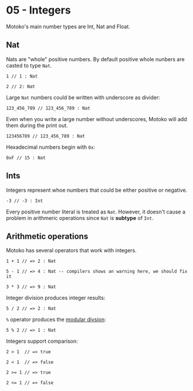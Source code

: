# 05 - Integers

Motoko's main number types are Int, Nat and Float.


## Nat

Nats are "whole" positive numbers. By default positive whole nunbers are casted to type `Nat`.

```motoko
1 // 1 : Nat
```
```motoko
2 // 2: Nat
```

Large `Nat` numbers could be written with underscore as divider:
```motoko
123_456_789 // 123_456_789 : Nat
```

Even when you write a large number without underscores, Motoko will add them during the print out.
```motoko
123456789 // 123_456_789 : Nat
```

Hexadecimal numbers begin with `0x`:
```motoko
0xF // 15 : Nat
```

## Ints
Integers represent whoe numbers that could be either positive or negative.

```motoko
-3 // -3 : Int
```

Every positive number literal is treated as `Nat`. However, it doesn't cause a problem in arithmeric operations since `Nat` is **subtype** of `Int`.

## Arithmetic operations
Motoko has several operators that work with integers.

```motoko
1 + 1 // => 2 : Nat
```

```motoko
5 - 1 // => 4 : Nat -- compilers shows an warning here, we should fix it
```

```motoko
3 * 3 // => 9 : Nat
```

Integer division produces integer results:

```motoko
5 / 2 // => 2 : Nat
```

`%` operator produces the [modular divsion](https://www.khanacademy.org/computing/computer-science/cryptography/modarithmetic/a/what-is-modular-arithmetic):

```motoko
5 % 2 // => 1 : Nat
```

Integers support comparison:

```motoko
2 > 1  // => true
```
```motoko
2 < 1  // => false
```
```motoko
2 >= 1 // => true
```
```motoko
2 <= 1 // => false
```

